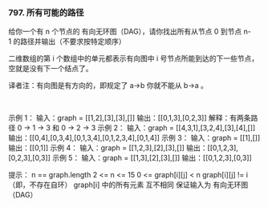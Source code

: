 ### 797. 所有可能的路径

给你一个有 n 个节点的 有向无环图（DAG），请你找出所有从节点 0 到节点 n-1 的路径并输出（不要求按特定顺序）

二维数组的第 i 个数组中的单元都表示有向图中 i 号节点所能到达的下一些节点，空就是没有下一个结点了。

译者注：有向图是有方向的，即规定了 a→b 你就不能从 b→a 。

 

示例 1：
输入：graph = [[1,2],[3],[3],[]]
输出：[[0,1,3],[0,2,3]]
解释：有两条路径 0 -> 1 -> 3 和 0 -> 2 -> 3
示例 2：
输入：graph = [[4,3,1],[3,2,4],[3],[4],[]]
输出：[[0,4],[0,3,4],[0,1,3,4],[0,1,2,3,4],[0,1,4]]
示例 3：
输入：graph = [[1],[]]
输出：[[0,1]]
示例 4：
输入：graph = [[1,2,3],[2],[3],[]]
输出：[[0,1,2,3],[0,2,3],[0,3]]
示例 5：
输入：graph = [[1,3],[2],[3],[]]
输出：[[0,1,2,3],[0,3]]
 

提示：
n == graph.length
2 <= n <= 15
0 <= graph[i][j] < n
graph[i][j] != i（即，不存在自环）
graph[i] 中的所有元素 互不相同
保证输入为 有向无环图（DAG）
